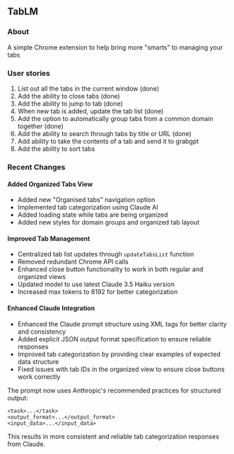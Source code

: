 ## TabLM

### About

A simple Chrome extension to help bring more "smarts" to managing your tabs

### User stories

1. List out all the tabs in the current window (done)
2. Add the ability to close tabs (done)
3. Add the ability to jump to tab (done)
7. When new tab is added, update the tab list (done)
4. Add the option to automatically group tabs from a common domain together (done)
5. Add the ability to search through tabs by title or URL (done)
5. Add ability to take the contents of a tab and send it to grabgpt
6. Add the ability to sort tabs 

### Recent Changes

#### Added Organized Tabs View
- Added new "Organised tabs" navigation option
- Implemented tab categorization using Claude AI
- Added loading state while tabs are being organized
- Added new styles for domain groups and organized tab layout

#### Improved Tab Management
- Centralized tab list updates through `updateTabsList` function
- Removed redundant Chrome API calls
- Enhanced close button functionality to work in both regular and organized views
- Updated model to use latest Claude 3.5 Haiku version
- Increased max tokens to 8192 for better categorization

#### Enhanced Claude Integration
- Enhanced the Claude prompt structure using XML tags for better clarity and consistency
- Added explicit JSON output format specification to ensure reliable responses
- Improved tab categorization by providing clear examples of expected data structure
- Fixed issues with tab IDs in the organized view to ensure close buttons work correctly

The prompt now uses Anthropic's recommended practices for structured output:
```
<task>...</task>
<output_format>...</output_format>
<input_data>...</input_data>
```

This results in more consistent and reliable tab categorization responses from Claude. 